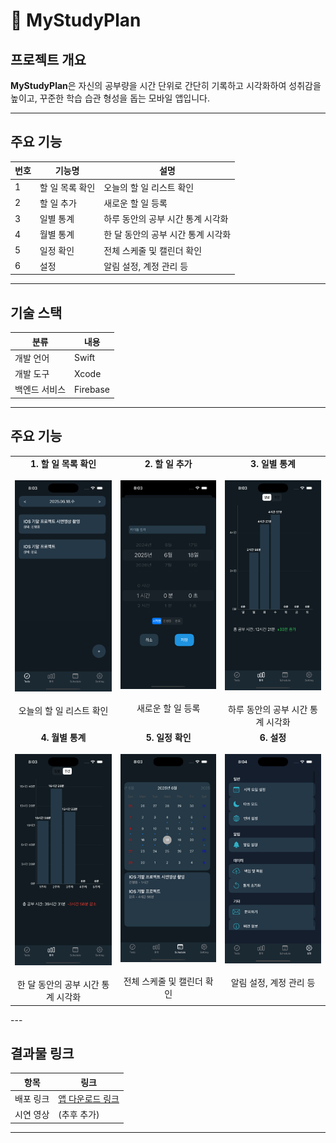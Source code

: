 # 📸 MyStudyPlan

## 프로젝트 개요

**MyStudyPlan**은 자신의 공부량을 시간 단위로 간단히 기록하고 시각화하여 성취감을 높이고, 꾸준한 학습 습관 형성을 돕는 모바일 앱입니다.

---

## 주요 기능

| 번호 | 기능명 | 설명 |
|---|---|---|
| 1 | 할 일 목록 확인 | 오늘의 할 일 리스트 확인 |
| 2 | 할 일 추가 | 새로운 할 일 등록 |
| 3 | 일별 통계 | 하루 동안의 공부 시간 통계 시각화 |
| 4 | 월별 통계 | 한 달 동안의 공부 시간 통계 시각화 |
| 5 | 일정 확인 | 전체 스케줄 및 캘린더 확인 |
| 6 | 설정 | 알림 설정, 계정 관리 등 |

---

## 기술 스택

| 분류 | 내용 |
|---|---|
| 개발 언어 | Swift |
| 개발 도구 | Xcode |
| 백엔드 서비스 | Firebase |

---

## 주요 기능

<table>
  <tr>
    <td align="center" valign="top">
      <b>1. 할 일 목록 확인</b><br><br>
      <img src="./images/TodoScreen.png" width="200"/><br><br>
      오늘의 할 일 리스트 확인
    </td>
    <td align="center" valign="top">
      <b>2. 할 일 추가</b><br><br>
      <img src="./images/TodoAddScreen.png" width="200"/><br><br>
      새로운 할 일 등록
    </td>
    <td align="center" valign="top">
      <b>3. 일별 통계</b><br><br>
      <img src="./images/DailyStatsScreen.png" width="200"/><br><br>
      하루 동안의 공부 시간 통계 시각화
    </td>
  </tr>
  <tr>
    <td align="center" valign="top">
      <b>4. 월별 통계</b><br><br>
      <img src="./images/MonthStatsScreen.png" width="200"/><br><br>
      한 달 동안의 공부 시간 통계 시각화
    </td>
    <td align="center" valign="top">
      <b>5. 일정 확인</b><br><br>
      <img src="./images/ScheduleScreen.png" width="200"/><br><br>
      전체 스케줄 및 캘린더 확인
    </td>
    <td align="center" valign="top">
      <b>6. 설정</b><br><br>
      <img src="./images/SettingsScreen.png" width="200"/><br><br>
      알림 설정, 계정 관리 등
    </td>
  </tr>
</table>
---

## 결과물 링크

| 항목 | 링크 |
|---|---|
| 배포 링크 | [앱 다운로드 링크](https://example.com) |
| 시연 영상 | (추후 추가) |

---

